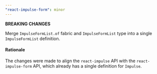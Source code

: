 ```yaml
---
"react-impulse-form": minor
---
```


**BREAKING CHANGES**

Merge `ImpulseFormList.of` fabric and `ImpulseFormList` type into a single `ImpulseFormList` definition.

#### Rationale

The changes were made to align the `react-impulse` API with the `react-impulse-form` API, which already has a single definition for `Impulse`.
